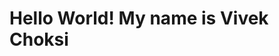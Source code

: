 <html>
  <head>
    <title>My first website</title>
  </head>
  <body>
    <h1>Hello World! My name is Vivek Choksi </h1> <!-- student can write whatever they want to write. This is dummy text -->
  </body>
</html>
